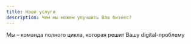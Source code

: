 ```yaml
---
title: Наши услуги
description: Чем мы можем улучшить Ваш бизнес?
---
```


Мы – команда полного цикла, которая решит Вашу digital-проблему